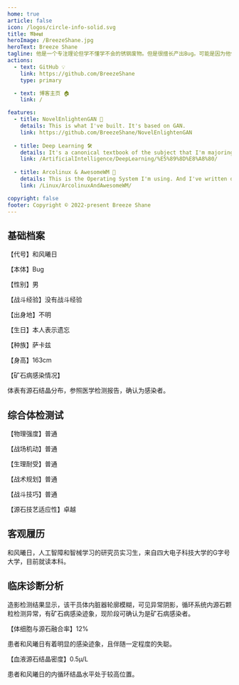 ```yaml
---
home: true
article: false
icon: /logos/circle-info-solid.svg
title: 𝕬𝖇𝖔𝖚𝖙
heroImage: /BreezeShane.jpg
heroText: Breeze Shane
tagline: 他是一个专注理论但学不懂学不会的锈钢废物。但是很擅长产出Bug。可能是因为他体表有源石结晶分布，但也可能仅仅是因为他是Bug本体。
actions:
  - text: GitHub 💡
    link: https://github.com/BreezeShane
    type: primary

  - text: 博客主页 🏠
    link: /

features:
  - title: NovelEnlightenGAN 🔮
    details: This is what I've built. It's based on GAN.
    link: https://github.com/BreezeShane/NovelEnlightenGAN
  
  - title: Deep Learning 🛠
    details: It's a canonical textbook of the subject that I'm majoring.
    link: /ArtificialIntelligence/DeepLearning/%E5%89%8D%E8%A8%80/
  
  - title: Arcolinux & AwesomeWM 🧰
    details: This is the Operating System I'm using. And I've written down some tutorials for using it.
    link: /Linux/ArcolinuxAndAwesomeWM/

copyright: false
footer: Copyright © 2022-present Breeze Shane
---
```

## 基础档案

【代号】和风曦日

【本体】Bug

【性别】男

【战斗经验】没有战斗经验

【出身地】不明

【生日】本人表示遗忘

【种族】萨卡兹

【身高】163cm

【矿石病感染情况】

体表有源石结晶分布，参照医学检测报告，确认为感染者。

## 综合体检测试

【物理强度】普通

【战场机动】普通

【生理耐受】普通

【战术规划】普通

【战斗技巧】普通

【源石技艺适应性】卓越

## 客观履历

和风曦日，人工智障和智械学习的研究员实习生，来自四大电子科技大学的G字号大学，目前就读本科。

## 临床诊断分析

造影检测结果显示，该干员体内脏器轮廓模糊，可见异常阴影，循环系统内源石颗粒检测异常，有矿石病感染迹象，现阶段可确认为是矿石病感染者。

【体细胞与源石融合率】12%

患者和风曦日有着明显的感染迹象，且伴随一定程度的失聪。

【血液源石结晶密度】0.5µ/L

患者和风曦日的内循环结晶水平处于较高位置。
